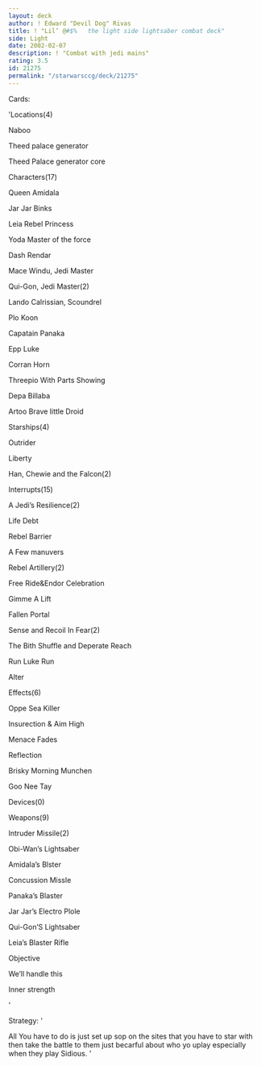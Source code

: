 ```yaml
---
layout: deck
author: ! Edward "Devil Dog" Rivas
title: ! "Lil’ @#$%   the light side lightsaber combat deck"
side: Light
date: 2002-02-07
description: ! "Combat with jedi mains"
rating: 3.5
id: 21275
permalink: "/starwarsccg/deck/21275"
---
```

Cards: 

'Locations(4)

Naboo

Theed palace generator 

Theed Palace generator core

Characters(17)

Queen Amidala

Jar Jar Binks

Leia Rebel Princess

Yoda Master of the force

Dash Rendar

Mace Windu, Jedi Master

Qui-Gon, Jedi Master(2)

Lando Calrissian, Scoundrel

Plo Koon

Capatain Panaka

Epp Luke

Corran Horn

Threepio With Parts Showing

Depa Billaba

Artoo Brave little Droid

Starships(4)

Outrider

Liberty

Han, Chewie and the Falcon(2)

Interrupts(15)

A Jedi’s Resilience(2)

Life Debt 

Rebel Barrier

A Few manuvers

Rebel Artillery(2)

Free Ride&Endor Celebration

Gimme A Lift

Fallen Portal

Sense and Recoil In Fear(2)

The Bith Shuffle and Deperate Reach

Run Luke Run 

Alter

Effects(6)

Oppe Sea Killer

Insurection & Aim High

Menace Fades

Reflection

Brisky Morning Munchen

Goo Nee Tay

Devices(0)

Weapons(9)

Intruder Missile(2)

Obi-Wan’s Lightsaber

Amidala’s Blster

Concussion Missle

Panaka’s Blaster

Jar Jar’s Electro Plole

Qui-Gon’S Lightsaber

Leia’s Blaster Rifle

Objective

We’ll handle this

Inner strength




'

Strategy: '

All You  have to do is just set up sop on the sites that you have to star with then take the battle to them just becarful about who yo uplay especially when they play Sidious. '
